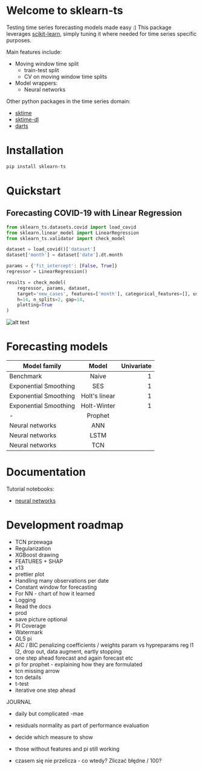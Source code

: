 # Welcome to sklearn-ts

Testing time series forecasting models made easy :)
This package leverages [scikit-learn](https://github.com/scikit-learn/scikit-learn), simply tuning it where needed for time series specific purposes.

Main features include:
- Moving window time split
    - train-test split
    - CV on moving window time splits
- Model wrappers:
    - Neural networks
    
Other python packages in the time series domain:
- [sktime](https://github.com/alan-turing-institute/sktime)
- [sktime-dl](https://github.com/sktime/sktime-dl)
- [darts](https://github.com/unit8co/darts)

# Installation

```bash
pip install sklearn-ts
```

# Quickstart
## Forecasting COVID-19 with Linear Regression
```python
from sklearn_ts.datasets.covid import load_covid
from sklearn.linear_model import LinearRegression
from sklearn_ts.validator import check_model

dataset = load_covid()['dataset']
dataset['month'] = dataset['date'].dt.month

params = {'fit_intercept': [False, True]}
regressor = LinearRegression()

results = check_model(
    regressor, params, dataset,
    target='new_cases', features=['month'], categorical_features=[], user_transformers=[],
    h=14, n_splits=2, gap=14,
    plotting=True
)
```

![alt text](tests\LinearRegression.png)

# Forecasting models

| Model family | Model | Univariate |
| ------------- |:-------------:| -----:|
| Benchmark | Naive | 1 |
| Exponential Smoothing | SES | 1 |
| Exponential Smoothing | Holt's linear | 1 |
| Exponential Smoothing | Holt-Winter | 1 |
| - | Prophet |  |
| Neural networks | ANN |  |
| Neural networks | LSTM |  |
| Neural networks | TCN |  |

# Documentation
Tutorial notebooks:
- [neural networks](https://colab.research.google.com/drive/1wSZPydSkIoGYh9VANgP_wTQe-wrhzY1w#scrollTo=_W2QP0dhCKFV)

# Development roadmap
- TCN przewaga
- Regularization
- XGBoost drawing
- FEATURES + SHAP
- x13
- prettier plot
- Handling many observations per date
- Constant window for forecasting
- For NN - chart of how it learned
- Logging
- Read the docs
- prod
- save picture optional
- PI Coverage
- Watermark
- OLS pi
- AIC / BIC
penalizing coefficients / weights
param vs hypreparams
reg l1 l2, drop out, data augment, eartly stopping
- one step ahead forecast and again forecast etc
- pi for prophet - explaining how they are formulated
- tcn missing arrow
- tcn details
- t-test
- iterative one step ahead

JOURNAL
- daily but complicated
-mae
  
- residuals normality as part of performance evaluation
- decide which measure to show
- those without features and pi still working
- czasem się nie przelicza - co wtedy? Zliczać błędne / 100?
